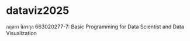 # dataviz2025
กฤตยา นิกรกุล 663020277-7: Basic Programming for Data Scientist and Data Visualization
